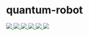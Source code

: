 # quantum-robot

<p>    <!--align="center" -->
    <a href="#" alt="Build">
        <img src="https://travis-ci.com/Davidelanz/quantum-robot.svg?token=BnWGyPSEGJoK3Kmq8jGJ&branch=master&status=failed" />
    </a>
    <a href="https://codecov.io/gh/Davidelanz/quantum-robot" alt="Code coverage">
        <img src="https://codecov.io/gh/Davidelanz/quantum-robot/branch/master/graph/badge.svg?token=69IQEINMQU" />
    </a>
    <a href="#" alt="Development Status">
        <img src="https://pypip.in/status/quantum-robot/badge.svg" />
    </a>
    <a href="#" alt="Linux">
        <img src="https://img.shields.io/badge/linux-xenial | bionic-blue" />
    </a>
    <a href="#" alt="Python">
        <img src="https://img.shields.io/badge/python-3.6 | 3.7 | 3.8 -blue" />
    </a>
    <a href="#" alt="PyPi version">
        <img src="https://badge.fury.io/py/quantum-robot.svg" />
    </a>

</p>
